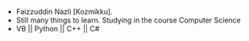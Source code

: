 - Faizzuddin Nazli [Kozmikku].
- Still many things to learn. Studying in the course Computer Science
- VB || Python || C++ || C#
<!---
Kozmikku/Kozmikku is a ✨ special ✨ repository because its `README.md` (this file) appears on your GitHub profile.
You can click the Preview link to take a look at your changes.
--->
